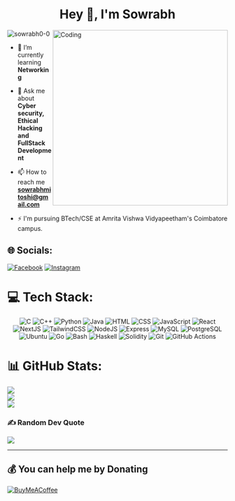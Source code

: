 
<h1 align="center">Hey 👋, I'm Sowrabh</h1>

<img align="right" alt="Coding" width="400" src="https://media.tenor.com/rePDfDWO3XoAAAAd/hacking.gif">

<p align="left"> <img src="https://komarev.com/ghpvc/?username=sowrabh0-0&label=Profile%20views&color=0e75b6&style=flat" alt="sowrabh0-0" /> </p>

- 🌱 I’m currently learning **Networking**

- 💬 Ask me about **Cyber security, Ethical Hacking and FullStack Development**

- 📫 How to reach me **sowrabhmitoshi@gmail.com**

- ⚡ I'm pursuing BTech/CSE at Amrita Vishwa Vidyapeetham's Coimbatore campus.
<p align="left">
  
## 🌐 Socials:
[![Facebook](https://img.shields.io/badge/Facebook-%231877F2.svg?logo=Facebook&logoColor=white)](https://facebook.com/sowrabhseervi) [![Instagram](https://img.shields.io/badge/Instagram-%23E4405F.svg?logo=Instagram&logoColor=white)](https://instagram.com/sowrabh_0) 

# 💻 Tech Stack:
<div align="center">
<img src="https://skills.thijs.gg/icons?i=c" title="C"/>
<img src="https://skills.thijs.gg/icons?i=cpp" title="C++"/>
<img src="https://skills.thijs.gg/icons?i=python" title="Python"/>
<img src="https://skills.thijs.gg/icons?i=java" title="Java"/>
<img src="https://skills.thijs.gg/icons?i=html" title="HTML"/>
<img src="https://skills.thijs.gg/icons?i=css" title="CSS"/>
<img src="https://skills.thijs.gg/icons?i=js" title="JavaScript"/>
<img src="https://skills.thijs.gg/icons?i=react" title="React"/>
<img src="https://skills.thijs.gg/icons?i=next" title="NextJS"/>
<img src="https://skills.thijs.gg/icons?i=tailwind" title="TailwindCSS"/>
<img src="https://skills.thijs.gg/icons?i=nodejs" title="NodeJS"/>
<img src="https://skills.thijs.gg/icons?i=express" title="Express"/>
<img src="https://skills.thijs.gg/icons?i=mysql" title="MySQL"/>
<img src="https://skills.thijs.gg/icons?i=postgres" title="PostgreSQL"/>
<img src="https://skills.thijs.gg/icons?i=ubuntu" title="Ubuntu"/>
<img src="https://skills.thijs.gg/icons?i=go" title="Go"/>
<img src="https://skills.thijs.gg/icons?i=bash" title="Bash"/>
<img src="https://skills.thijs.gg/icons?i=haskell" title="Haskell"/>
<img src="https://skills.thijs.gg/icons?i=solidity" title="Solidity"/>
<img src="https://skills.thijs.gg/icons?i=git" title="Git"/>
<img src="https://skills.thijs.gg/icons?i=githubactions" title="GitHub Actions"/>
</div>

# 📊 GitHub Stats:
![](https://github-readme-stats.vercel.app/api?username=sowrabh0-0&theme=dark&hide_border=false&include_all_commits=true&count_private=false)<br/>
![](https://github-readme-streak-stats.herokuapp.com/?user=sowrabh0-0&theme=dark&hide_border=false)<br/>
![](https://github-readme-stats.vercel.app/api/top-langs/?username=sowrabh0-0&theme=dark&hide_border=false&include_all_commits=true&count_private=false&layout=compact)

### ✍️ Random Dev Quote
![](https://quotes-github-readme.vercel.app/api?type=horizontal&theme=dark)

---

  ## 💰 You can help me by Donating
  [![BuyMeACoffee](https://img.shields.io/badge/Buy%20Me%20a%20Coffee-ffdd00?style=for-the-badge&logo=buy-me-a-coffee&logoColor=black)](https://buymeacoffee.com/SowrabhKumar) 

  
